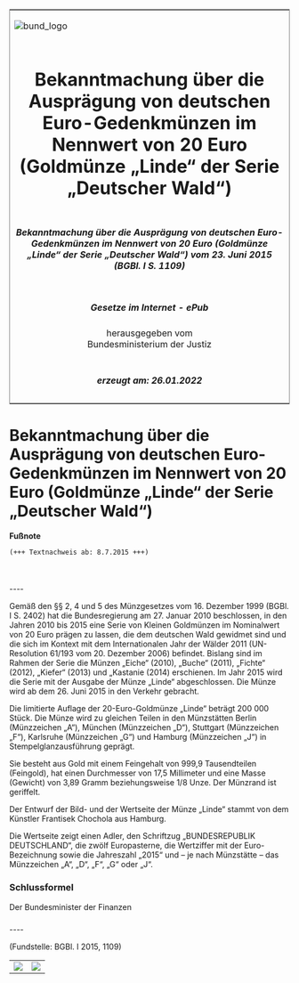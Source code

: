 <span id="DECKBLATT.html"></span>

<table border="0" frame="border" width="100%">

<tr valign="top">

<td align="left">

![bund\_logo](BfJ_2021_Web_de_de.gif)

</td>

<td align="right">

 

</td>

</tr>

<tr align="center" valign="middle">

<td colspan="2">

# Bekanntmachung über die Ausprägung von deutschen Euro-Gedenkmünzen im Nennwert von 20 Euro (Goldmünze „Linde“ der Serie „Deutscher Wald“)

</td>

</tr>

<tr align="center" valign="middle">

<td colspan="2">

##### Bekanntmachung über die Ausprägung von deutschen Euro-Gedenkmünzen im Nennwert von 20 Euro (Goldmünze „Linde“ der Serie „Deutscher Wald“) vom 23. Juni 2015 (BGBl. I S. 1109)

</td>

</tr>

<tr align="center" valign="middle">

<td colspan="2">

  
  

##### Gesetze im Internet - ePub  
  
herausgegeben vom  
Bundesministerium der Justiz

</td>

</tr>

<tr align="center" valign="bottom">

<td colspan="2">

  
  

##### erzeugt am: 26.01.2022

</td>

</tr>

</table>

<span id="BJNR110900015.html"></span>

# Bekanntmachung über die Ausprägung von deutschen Euro-Gedenkmünzen im Nennwert von 20 Euro (Goldmünze „Linde“ der Serie „Deutscher Wald“)

<div>

  
**Fußnote**

<div class="jnhtml">

<div>

<div class="jurAbsatz">

  

``` 
(+++ Textnachweis ab: 8.7.2015 +++)

 
```

</div>

</div>

</div>

</div>

<span id="BJNR110900015BJNE000100000.html"></span>

###   
\----

<div>

<div class="jnhtml">

<div>

<div class="jurAbsatz">

Gemäß den §§ 2, 4 und 5 des Münzgesetzes vom 16. Dezember 1999 (BGBl. I
S. 2402) hat die Bundesregierung am 27. Januar 2010 beschlossen, in den
Jahren 2010 bis 2015 eine Serie von Kleinen Goldmünzen im Nominalwert
von 20 Euro prägen zu lassen, die dem deutschen Wald gewidmet sind und
die sich im Kontext mit dem Internationalen Jahr der Wälder 2011
(UN-<span style="white-space: nowrap">Resolution 61/193</span> vom 20.
Dezember 2006) befindet. Bislang sind im Rahmen der Serie die Münzen
„Eiche“ (2010), „Buche“ (2011), „Fichte“ (2012), „Kiefer“ (2013) und
„Kastanie (2014) erschienen. Im Jahr 2015 wird die Serie mit der
Ausgabe der Münze „Linde“ abgeschlossen. Die Münze wird ab dem 26. Juni
2015 in den Verkehr gebracht.

</div>

<div class="jurAbsatz">

Die limitierte Auflage der 20-Euro-Goldmünze „Linde“ beträgt 200 000
Stück. Die Münze wird zu gleichen Teilen in den Münzstätten Berlin
(Münzzeichen „A“), München (Münzzeichen „D“), Stuttgart (Münzzeichen
„F“), Karlsruhe (Münzzeichen „G“) und Hamburg (Münzzeichen „J“) in
Stempelglanzausführung geprägt.

</div>

<div class="jurAbsatz">

Sie besteht aus Gold mit einem Feingehalt von 999,9 Tausendteilen
(Feingold), hat einen Durchmesser von 17,5 Millimeter und eine Masse
(Gewicht) von 3,89 Gramm beziehungsweise 1/8 Unze. Der Münzrand ist
geriffelt.

</div>

<div class="jurAbsatz">

Der Entwurf der Bild- und der Wertseite der Münze „Linde“ stammt von dem
Künstler Frantisek Chochola aus Hamburg.

</div>

<div class="jurAbsatz">

Die Wertseite zeigt einen Adler, den Schriftzug „BUNDESREPUBLIK
DEUTSCHLAND“, die zwölf Europasterne, die Wertziffer mit der
Euro-Bezeichnung sowie die Jahreszahl „2015“ und – je nach Münzstätte –
das Münzzeichen „A“, „D“, „F“, „G“ oder „J“.

</div>

</div>

</div>

</div>

<span id="BJNR110900015BJNE000200000.html"></span>

### Schlussformel  

<div>

<div class="jnhtml">

<div>

<div class="jurAbsatz">

<span class="SP">Der Bundesminister der Finanzen</span>

</div>

</div>

</div>

</div>

<span id="BJNR110900015BJNE000300000.html"></span>

###   
\----

<div>

<div class="jnhtml">

<div>

<div class="jurAbsatz">

<div class="kommentar_Fundstelle">

(Fundstelle: BGBl. I 2015, 1109)

</div>

</div>

  

|                                   |                                   |
| :-------------------------------: | :-------------------------------: |
| ![](bgbl1_2015_j1109-1_0010.jpeg) | ![](bgbl1_2015_j1109-1_0020.jpeg) |

</div>

</div>

</div>
